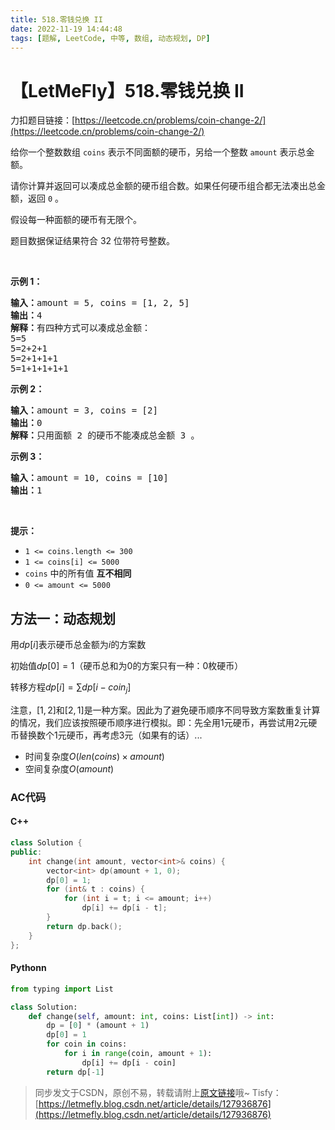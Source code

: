 ```yaml
---
title: 518.零钱兑换 II
date: 2022-11-19 14:44:48
tags: [题解, LeetCode, 中等, 数组, 动态规划, DP]
---
```


# 【LetMeFly】518.零钱兑换 II

力扣题目链接：[https://leetcode.cn/problems/coin-change-2/](https://leetcode.cn/problems/coin-change-2/)

<p>给你一个整数数组 <code>coins</code> 表示不同面额的硬币，另给一个整数 <code>amount</code> 表示总金额。</p>

<p>请你计算并返回可以凑成总金额的硬币组合数。如果任何硬币组合都无法凑出总金额，返回 <code>0</code> 。</p>

<p>假设每一种面额的硬币有无限个。 </p>

<p>题目数据保证结果符合 32 位带符号整数。</p>

<p> </p>

<ul>
</ul>

<p><strong>示例 1：</strong></p>

<pre>
<strong>输入：</strong>amount = 5, coins = [1, 2, 5]
<strong>输出：</strong>4
<strong>解释：</strong>有四种方式可以凑成总金额：
5=5
5=2+2+1
5=2+1+1+1
5=1+1+1+1+1
</pre>

<p><strong>示例 2：</strong></p>

<pre>
<strong>输入：</strong>amount = 3, coins = [2]
<strong>输出：</strong>0
<strong>解释：</strong>只用面额 2 的硬币不能凑成总金额 3 。
</pre>

<p><strong>示例 3：</strong></p>

<pre>
<strong>输入：</strong>amount = 10, coins = [10] 
<strong>输出：</strong>1
</pre>

<p> </p>

<p><strong>提示：</strong></p>

<ul>
	<li><code>1 <= coins.length <= 300</code></li>
	<li><code>1 <= coins[i] <= 5000</code></li>
	<li><code>coins</code> 中的所有值 <strong>互不相同</strong></li>
	<li><code>0 <= amount <= 5000</code></li>
</ul>


    
## 方法一：动态规划

用$dp[i]$表示硬币总金额为$i$的方案数

初始值$dp[0] = 1$（硬币总和为0的方案只有一种：0枚硬币）

转移方程$dp[i] = \sum dp[i - coin_j]$

注意，$[1, 2]$和$[2, 1]$是一种方案。因此为了避免硬币顺序不同导致方案数重复计算的情况，我们应该按照硬币顺序进行模拟。即：先全用$1$元硬币，再尝试用$2$元硬币替换数个$1$元硬币，再考虑$3$元（如果有的话）...

+ 时间复杂度$O(len(coins) \times amount)$
+ 空间复杂度$O(amount)$

### AC代码

#### C++

```cpp
class Solution {
public:
    int change(int amount, vector<int>& coins) {
        vector<int> dp(amount + 1, 0);
        dp[0] = 1;
        for (int& t : coins) {
            for (int i = t; i <= amount; i++)
                dp[i] += dp[i - t];
        }
        return dp.back();
    }
};
```

#### Pythonn

```python
from typing import List

class Solution:
    def change(self, amount: int, coins: List[int]) -> int:
        dp = [0] * (amount + 1)
        dp[0] = 1
        for coin in coins:
            for i in range(coin, amount + 1):
                dp[i] += dp[i - coin]
        return dp[-1]
```

> 同步发文于CSDN，原创不易，转载请附上[原文链接](https://blog.letmefly.xyz/2022/11/19/LeetCode%200518.%E9%9B%B6%E9%92%B1%E5%85%91%E6%8D%A2II/)哦~
> Tisfy：[https://letmefly.blog.csdn.net/article/details/127936876](https://letmefly.blog.csdn.net/article/details/127936876)
